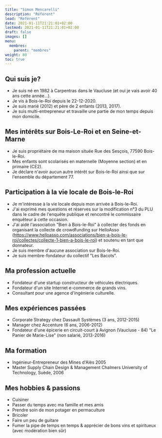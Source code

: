 ```yaml
---
title: "Simon Mencarelli"
description: "Référent"
lead: "Référent"
date: 2021-01-11T21:21:01+02:00
lastmod: 2021-01-11T21:21:01+02:00
draft: false
images: []
menu:
  membres:
    parent: "membres"
weight: 80
toc: true
---
```


## Qui suis je?

- Je suis né en 1982 à Carpentras dans le Vaucluse (et oui je vais avoir 40 ans cette année...).
- Je vis à Bois-le-Roi depuis le 22-12-2020.
- Je suis marié (2012) et père de 2 enfants (2013, 2017).
- Je suis multi-entrepreneur et travaille une partie de mon temps depuis mon domicile.

## Mes intérêts sur Bois-Le-Roi et en Seine-et-Marne

- Je suis propriétaire de ma maison située Rue des Sesçois, 77590 Bois-le-Roi.
- Mes enfants sont scolarisés en maternelle (Moyenne section) et en primaire (CE2).
- Je déclare n'avoir aucun autre intérêt sur Bois-le-Roi ainsi que sur l'ensemble du département 77.

## Participation à la vie locale de Bois-le-Roi

- Je m'intéresse à la vie locale depuis mon arrivée à Bois-le-Roi.
- J'ai exprimé mes questions et réserves sur la modification n°3 du PLU dans le cadre de l'enquête publique et rencontré le commissaire enquêteur à cette occasion.
- J'ai aidé l'association "Bien à Bois-le-Roi" à collecter des fonds en organisant la collecte de crowdfunding sur HelloAsso (https://www.helloasso.com/associations/bien-a-bois-le-roi/collectes/collecte-1-bien-a-bois-le-roi) et soutenu en tant que donnateur.
- Je suis membre d'aucune association sur Bois-le-Roi.
- Je suis membre-fondateur du collectif "Les Bacots".

## Ma profession actuelle

- Fondateur d'une startup constructeur de véhicules électriques.
- Fondateur d'un site Internet e-commerce de grands vins.
- Consultant pour une agence d'ingénierie culturelle.

## Mes expériences passées

- Corporate Strategy chez Dassault Systèmes (3 ans, 2012-2015)
- Manager chez Accenture (6 ans, 2006-2012)
- Fondateur d'une épicerie en circuit-court à Avignon (Vaucluse - 84) "Le Panier de Marie-Lise" (non salarié, 2013-2016)

## Ma formation

- Ingénieur-Entrepreneur des Mines d'Alès 2005
- Master Supply Chain Design & Management Chalmers University of Technology, Suède, 2006

## Mes hobbies & passions

- Cuisiner
- Passer du temps avec ma famille et mes amis
- Prendre soin de mon potager en permaculture
- Bricoler
- Faire un peu de guitare
- Fumer la pipe de temps en temps & apprécier de bons vins et spiritueux (avec modération bien sûr)
